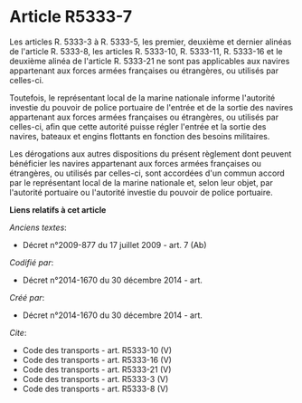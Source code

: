 # Article R5333-7

Les articles R. 5333-3 à R. 5333-5, les premier, deuxième et dernier alinéas de l'article R. 5333-8, les articles R. 5333-10,
R. 5333-11, R. 5333-16 et le deuxième alinéa de l'article R. 5333-21 ne sont pas applicables aux navires appartenant aux
forces armées françaises ou étrangères, ou utilisés par celles-ci. 

Toutefois, le représentant local de la marine nationale informe l'autorité investie du pouvoir de police portuaire de
l'entrée et de la sortie des navires appartenant aux forces armées françaises ou étrangères, ou utilisés par celles-ci, afin
que cette autorité puisse régler l'entrée et la sortie des navires, bateaux et engins flottants en fonction des besoins
militaires. 

Les dérogations aux autres dispositions du présent règlement dont peuvent bénéficier les navires appartenant aux forces
armées françaises ou étrangères, ou utilisés par celles-ci, sont accordées d'un commun accord par le représentant local de la
marine nationale et, selon leur objet, par l'autorité portuaire ou l'autorité investie du pouvoir de police portuaire.

**Liens relatifs à cet article**

_Anciens textes_:

  - Décret n°2009-877 du 17 juillet 2009 - art. 7 (Ab)

_Codifié par_:

  - Décret n°2014-1670 du 30 décembre 2014 - art.

_Créé par_:

  - Décret n°2014-1670 du 30 décembre 2014 - art.

_Cite_:

  - Code des transports - art. R5333-10 (V)
  - Code des transports - art. R5333-16 (V)
  - Code des transports - art. R5333-21 (V)
  - Code des transports - art. R5333-3 (V)
  - Code des transports - art. R5333-8 (V)
